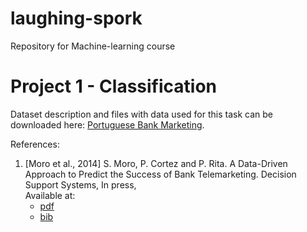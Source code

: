 # laughing-spork
Repository for Machine-learning course

# Project 1 - Classification
Dataset description and files with data used for this task can be downloaded here: [Portuguese Bank Marketing](http://archive.ics.uci.edu/ml/datasets/Bank+Marketing). 

References:

1. \[Moro et al., 2014\] S. Moro, P. Cortez and P. Rita. A Data-Driven Approach to Predict the Success of Bank Telemarketing. Decision Support Systems, In press, <br>
   Available at: 
    - [pdf](http://dx.doi.org/10.1016/j.dss.2014.03.001)
    - [bib](http://www3.dsi.uminho.pt/pcortez/bib/2014-dss.txt)
                
